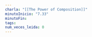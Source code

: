 ```yaml
---
charla: "[[The Power of Composition]]"
minutoInicio: "7.33"
minutoFin: 
tags: 
num_veces_leida: 0
---
```

